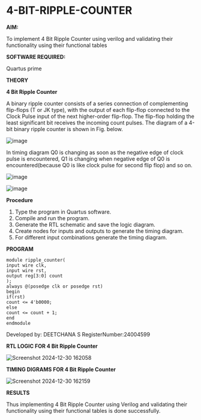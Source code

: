 # 4-BIT-RIPPLE-COUNTER

**AIM:**

To implement  4 Bit Ripple Counter using verilog and validating their functionality using their functional tables

**SOFTWARE REQUIRED:**

Quartus prime

**THEORY**

**4 Bit Ripple Counter**

A binary ripple counter consists of a series connection of complementing flip-flops (T or JK type), with the output of each flip-flop connected to the Clock Pulse input of the next higher-order flip-flop. The flip-flop holding the least significant bit receives the incoming count pulses. The diagram of a 4-bit binary ripple counter is shown in Fig. below.

![image](https://github.com/naavaneetha/4-BIT-RIPPLE-COUNTER/assets/154305477/cb4b74d4-31ab-4359-95d0-d22e67daba13)

In timing diagram Q0 is changing as soon as the negative edge of clock pulse is encountered, Q1 is changing when negative edge of Q0 is encountered(because Q0 is like clock pulse for second flip flop) and so on.

![image](https://github.com/naavaneetha/4-BIT-RIPPLE-COUNTER/assets/154305477/a573a7d6-014e-4e54-93e6-e2ac9530960b)

![image](https://github.com/naavaneetha/4-BIT-RIPPLE-COUNTER/assets/154305477/85e1958a-2fc1-49bb-9a9f-d58ccbf3663c)

**Procedure**

1. Type the program in Quartus software.
2. Compile and run the program.
3. Generate the RTL schematic and save the logic diagram.
4. Create nodes for inputs and outputs to generate the timing diagram.
5. For different input combinations generate the timing diagram.



**PROGRAM**
```
module ripple_counter(
input wire clk,
input wire rst,
output reg[3:0] count
);
always @(posedge clk or posedge rst)
begin
if(rst)
count <= 4'b0000;
else
count <= count + 1;
end
endmodule
```

 Developed by: DEETCHANA S   RegisterNumber:24004599


**RTL LOGIC FOR 4 Bit Ripple Counter**

![Screenshot 2024-12-30 162058](https://github.com/user-attachments/assets/cffdbf3f-f1d4-4e52-a31b-9f259ac4f58b)

**TIMING DIGRAMS FOR 4 Bit Ripple Counter**

![Screenshot 2024-12-30 162159](https://github.com/user-attachments/assets/e3ed5ba9-f18d-4ac9-a52c-0205b1caaaaa)


**RESULTS**

Thus implementing 4 Bit Ripple Counter using Verilog and validating their
functionality using their functional tables is done successfully.

